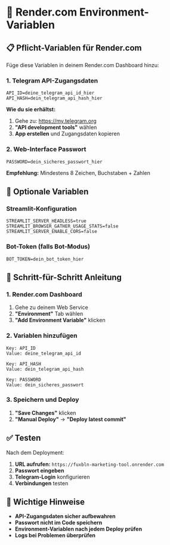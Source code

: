 # 🔧 Render.com Environment-Variablen

## 📋 **Pflicht-Variablen für Render.com**

Füge diese Variablen in deinem Render.com Dashboard hinzu:

### **1. Telegram API-Zugangsdaten**
```
API_ID=deine_telegram_api_id_hier
API_HASH=dein_telegram_api_hash_hier
```

**Wie du sie erhältst:**
1. Gehe zu: https://my.telegram.org
2. **"API development tools"** wählen
3. **App erstellen** und Zugangsdaten kopieren

### **2. Web-Interface Passwort**
```
PASSWORD=dein_sicheres_passwort_hier
```

**Empfehlung:** Mindestens 8 Zeichen, Buchstaben + Zahlen

## 🔧 **Optionale Variablen**

### **Streamlit-Konfiguration**
```
STREAMLIT_SERVER_HEADLESS=true
STREAMLIT_BROWSER_GATHER_USAGE_STATS=false
STREAMLIT_SERVER_ENABLE_CORS=false
```

### **Bot-Token (falls Bot-Modus)**
```
BOT_TOKEN=dein_bot_token_hier
```

## 📝 **Schritt-für-Schritt Anleitung**

### **1. Render.com Dashboard**
1. Gehe zu deinem Web Service
2. **"Environment"** Tab wählen
3. **"Add Environment Variable"** klicken

### **2. Variablen hinzufügen**
```
Key: API_ID
Value: deine_telegram_api_id

Key: API_HASH  
Value: dein_telegram_api_hash

Key: PASSWORD
Value: dein_sicheres_passwort
```

### **3. Speichern und Deploy**
1. **"Save Changes"** klicken
2. **"Manual Deploy"** → **"Deploy latest commit"**

## ✅ **Testen**

Nach dem Deployment:
1. **URL aufrufen:** `https://fuxbln-marketing-tool.onrender.com`
2. **Passwort eingeben**
3. **Telegram-Login** konfigurieren
4. **Verbindungen** testen

## 🚨 **Wichtige Hinweise**

- **API-Zugangsdaten sicher aufbewahren**
- **Passwort nicht im Code speichern**
- **Environment-Variablen nach jedem Deploy prüfen**
- **Logs bei Problemen überprüfen**
